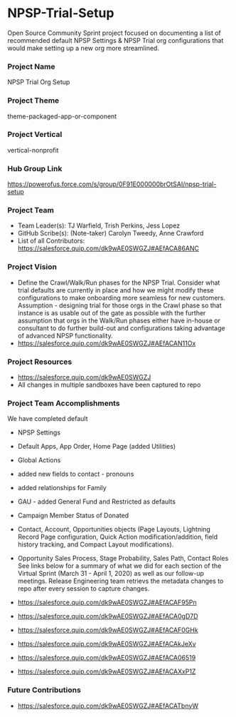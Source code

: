 # NPSP-Trial-Setup
Open Source Community Sprint project focused on documenting a list of recommended default NPSP Settings &amp; NPSP Trial org configurations that would make setting up a new org more streamlined.

### Project Name

NPSP Trial Org Setup

### Project Theme
theme-packaged-app-or-component

### Project Vertical
vertical-nonprofit

### Hub Group Link
https://powerofus.force.com/s/group/0F91E000000brOtSAI/npsp-trial-setup

### Project Team
* Team Leader(s): TJ Warfield, Trish Perkins, Jess Lopez
* GitHub Scribe(s): (Note-taker) Carolyn Tweedy, Anne Crawford
* List of all Contributors: https://salesforce.quip.com/dk9wAE0SWGZJ#AEfACA86ANC

### Project Vision

* Define the Crawl/Walk/Run phases for the NPSP Trial. Consider what trial defaults are currently in place and how we might modify these configurations to make onboarding more seamless for new customers.  Assumption - designing trial for those orgs in the Crawl phase so that instance is as usable out of the gate as possible with the further assumption that orgs in the Walk/Run phases either have in-house or consultant to do further build-out and configurations taking advantage of advanced NPSP functionality.
* https://salesforce.quip.com/dk9wAE0SWGZJ#AEfACAN11Ox

### Project Resources

* https://salesforce.quip.com/dk9wAE0SWGZJ
* All changes in multiple sandboxes have been captured to repo

### Project Team Accomplishments

We have completed default 
* NPSP Settings
* Default Apps, App Order, Home Page (added Utilities)
* Global Actions
* added new fields to contact - pronouns
* added relationships for Family
* GAU - added General Fund and Restricted as defaults
* Campaign Member Status of Donated
* Contact, Account, Opportunities objects (Page Layouts, Lightning Record Page configuration, Quick Action modification/addition, field history tracking, and Compact Layout modifications). 
* Opportunity Sales Process, Stage Probability, Sales Path, Contact Roles
See links below for a summary of what we did for each section of the Virtual Sprint (March 31 - April 1, 2020) as well as our follow-up meetings. Release Engineering team retrievs the metadata changes to repo after every session to capture changes. 

* https://salesforce.quip.com/dk9wAE0SWGZJ#AEfACAF95Pn
* https://salesforce.quip.com/dk9wAE0SWGZJ#AEfACA0gD7D
* https://salesforce.quip.com/dk9wAE0SWGZJ#AEfACAF0GHk
* https://salesforce.quip.com/dk9wAE0SWGZJ#AEfACAkJeXv
* https://salesforce.quip.com/dk9wAE0SWGZJ#AEfACA06519
* https://salesforce.quip.com/dk9wAE0SWGZJ#AEfACAXxP1Z

### Future Contributions

* https://salesforce.quip.com/dk9wAE0SWGZJ#AEfACATbnyW

